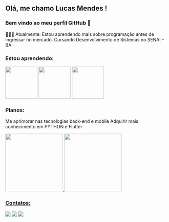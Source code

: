 ## Olá, me chamo Lucas Mendes ! 
### Bem vindo ao meu perfil GitHub 👋




👨🏾‍💻 Atualmente:
Estou aprendendo mais sobre programação antes de ingressar no mercado. Cursando Desenvolvimento de Sistemas no SENAI - BA

### Estou aprendendo:
<img src="https://cdn.jsdelivr.net/gh/devicons/devicon/icons/python/python-original-wordmark.svg" width=100 height=100/>
<img src="https://cdn.jsdelivr.net/gh/devicons/devicon/icons/css3/css3-original.svg" width=100 height=100 />
<img src="https://cdn.jsdelivr.net/gh/devicons/devicon/icons/flutter/flutter-original.svg" width=100 height=100/>




### Planos:
Me aprimorar nas tecnologias back-end e mobile
Adquirir mais conhecimento em PYTHON e Flutter

<div>
<a href="https://github.com/Luckaszfsa">
<img height="180em" src="https://github-readme-stats.vercel.app/api/top-langs/?username=seu-usuário-aqui&layout=compact&langs_count=7&theme=dracula"/>
<img height="180em" src="https://github-readme-stats.vercel.app/api?username=seu-usuário-aqui&show_icons=true&theme=dracula&include_all_commits=true&count_private=true"/>
</div>
  
### Contatos:

<div>

<a href="https://www.twitch.tv/Luckaszgamer" target="_blank"><img src="https://img.shields.io/badge/Twitch-9146FF?style=for-the-badge&logo=twitch&logoColor=white" target="_blank"></a>
<a href = "mailto:luckasz.mendes@gmail.com"><img src="https://img.shields.io/badge/Gmail-D14836?style=for-the-badge&logo=gmail&logoColor=white" target="_blank"></a>
<a href="https://www.linkedin.com/in/lucas-mendes-966ab532" target="_blank"><img src="https://img.shields.io/badge/-LinkedIn-%230077B5?style=for-the-badge&logo=linkedin&logoColor=white" target="_blank"></a>   
</div>
